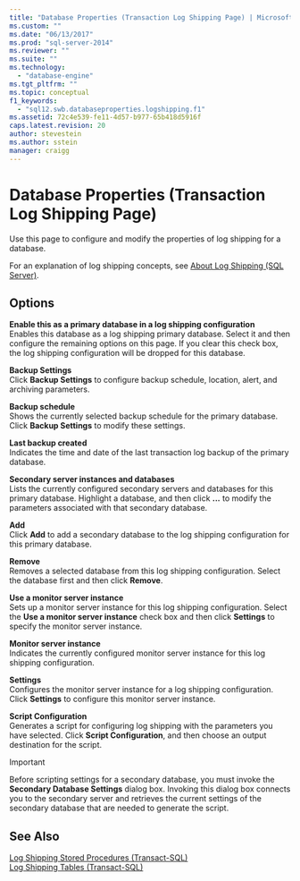 ```yaml
---
title: "Database Properties (Transaction Log Shipping Page) | Microsoft Docs"
ms.custom: ""
ms.date: "06/13/2017"
ms.prod: "sql-server-2014"
ms.reviewer: ""
ms.suite: ""
ms.technology: 
  - "database-engine"
ms.tgt_pltfrm: ""
ms.topic: conceptual
f1_keywords: 
  - "sql12.swb.databaseproperties.logshipping.f1"
ms.assetid: 72c4e539-fe11-4d57-b977-65b418d5916f
caps.latest.revision: 20
author: stevestein
ms.author: sstein
manager: craigg
---
```

# Database Properties (Transaction Log Shipping Page)
  Use this page to configure and modify the properties of log shipping for a database.  
  
 For an explanation of log shipping concepts, see [About Log Shipping &#40;SQL Server&#41;](../../database-engine/log-shipping/about-log-shipping-sql-server.md).  
  
## Options  
 **Enable this as a primary database in a log shipping configuration**  
 Enables this database as a log shipping primary database. Select it and then configure the remaining options on this page. If you clear this check box, the log shipping configuration will be dropped for this database.  
  
 **Backup Settings**  
 Click **Backup Settings** to configure backup schedule, location, alert, and archiving parameters.  
  
 **Backup schedule**  
 Shows the currently selected backup schedule for the primary database. Click **Backup Settings** to modify these settings.  
  
 **Last backup created**  
 Indicates the time and date of the last transaction log backup of the primary database.  
  
 **Secondary server instances and databases**  
 Lists the currently configured secondary servers and databases for this primary database. Highlight a database, and then click **...** to modify the parameters associated with that secondary database.  
  
 **Add**  
 Click **Add** to add a secondary database to the log shipping configuration for this primary database.  
  
 **Remove**  
 Removes a selected database from this log shipping configuration. Select the database first and then click **Remove**.  
  
 **Use a monitor server instance**  
 Sets up a monitor server instance for this log shipping configuration. Select the **Use a monitor server instance** check box and then click **Settings** to specify the monitor server instance.  
  
 **Monitor server instance**  
 Indicates the currently configured monitor server instance for this log shipping configuration.  
  
 **Settings**  
 Configures the monitor server instance for a log shipping configuration. Click **Settings** to configure this monitor server instance.  
  
 **Script Configuration**  
 Generates a script for configuring log shipping with the parameters you have selected. Click **Script Configuration**, and then choose an output destination for the script.  
  
> [!IMPORTANT]  
>  Before scripting settings for a secondary database, you must invoke the **Secondary Database Settings** dialog box. Invoking this dialog box connects you to the secondary server and retrieves the current settings of the secondary database that are needed to generate the script.  
  
## See Also  
 [Log Shipping Stored Procedures &#40;Transact-SQL&#41;](/sql/relational-databases/system-stored-procedures/log-shipping-stored-procedures-transact-sql)   
 [Log Shipping Tables &#40;Transact-SQL&#41;](/sql/relational-databases/system-tables/log-shipping-tables-transact-sql)  
  
  
